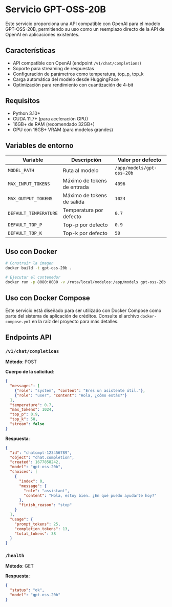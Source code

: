 # Servicio GPT-OSS-20B

Este servicio proporciona una API compatible con OpenAI para el modelo GPT-OSS-20B, permitiendo su uso como un reemplazo directo de la API de OpenAI en aplicaciones existentes.

## Características

- API compatible con OpenAI (endpoint `/v1/chat/completions`)
- Soporte para streaming de respuestas
- Configuración de parámetros como temperatura, top_p, top_k
- Carga automática del modelo desde HuggingFace
- Optimización para rendimiento con cuantización de 4-bit

## Requisitos

- Python 3.10+
- CUDA 11.7+ (para aceleración GPU)
- 16GB+ de RAM (recomendado 32GB+)
- GPU con 16GB+ VRAM (para modelos grandes)

## Variables de entorno

| Variable | Descripción | Valor por defecto |
|----------|-------------|-------------------|
| `MODEL_PATH` | Ruta al modelo | `/app/models/gpt-oss-20b` |
| `MAX_INPUT_TOKENS` | Máximo de tokens de entrada | `4096` |
| `MAX_OUTPUT_TOKENS` | Máximo de tokens de salida | `1024` |
| `DEFAULT_TEMPERATURE` | Temperatura por defecto | `0.7` |
| `DEFAULT_TOP_P` | Top-p por defecto | `0.9` |
| `DEFAULT_TOP_K` | Top-k por defecto | `50` |

## Uso con Docker

```bash
# Construir la imagen
docker build -t gpt-oss-20b .

# Ejecutar el contenedor
docker run -p 8080:8080 -v /ruta/local/modelos:/app/models gpt-oss-20b
```

## Uso con Docker Compose

Este servicio está diseñado para ser utilizado con Docker Compose como parte del sistema de aplicación de créditos. Consulte el archivo `docker-compose.yml` en la raíz del proyecto para más detalles.

## Endpoints API

### `/v1/chat/completions`

**Método**: POST

**Cuerpo de la solicitud**:
```json
{
  "messages": [
    {"role": "system", "content": "Eres un asistente útil."},
    {"role": "user", "content": "Hola, ¿cómo estás?"}
  ],
  "temperature": 0.7,
  "max_tokens": 1024,
  "top_p": 0.9,
  "top_k": 50,
  "stream": false
}
```

**Respuesta**:
```json
{
  "id": "chatcmpl-123456789",
  "object": "chat.completion",
  "created": 1677858242,
  "model": "gpt-oss-20b",
  "choices": [
    {
      "index": 0,
      "message": {
        "role": "assistant",
        "content": "Hola, estoy bien. ¿En qué puedo ayudarte hoy?"
      },
      "finish_reason": "stop"
    }
  ],
  "usage": {
    "prompt_tokens": 25,
    "completion_tokens": 13,
    "total_tokens": 38
  }
}
```

### `/health`

**Método**: GET

**Respuesta**:
```json
{
  "status": "ok",
  "model": "gpt-oss-20b"
}
```
